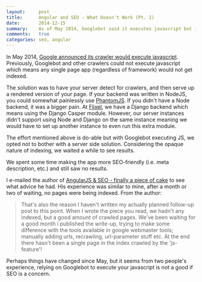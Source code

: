 ```yaml
---
layout:     post
title:      Angular and SEO - What Doesn't Work (Pt. I)
date:       2014-12-15
summary:    As of May 2014, Googlebot said it executes javascript but is it actually indexing single page apps?
comments:   true
categories: seo, angular
---
```


In May 2014, [Google announced its crawler would execute javascript](http://googlewebmastercentral.blogspot.ca/2014/05/understanding-web-pages-better.html). Previously, Googlebot and other crawlers could not execute javascript which means any single page app (regardless of framework) would not get indexed.

The solution was to have your server detect for crawlers, and then serve up a rendered version of your page. If your backend was written in NodeJS, you could somewhat painlessly use [PhantomJS](http://phantomjs.org/). If you didn't have a Node backend, it was a bigger pain. At [Flixel](https://flixel.com), we have a Django backend which means using the Django Casper module. However, our server instances didn't support using Node and Django on the same instance meaning we would have to set up another instance to even run this extra module.

The effort mentioned above is do-able but with Googlebot executing JS, we opted not to bother with a server side solution. Considering the opaque nature of indexing, we waited a while to see results.

We spent some time making the app more SEO-friendly (i.e. meta description, etc.) and still saw no results.

I e-mailed the author of [AngularJS & SEO - finally a piece of cake](https://weluse.de/blog/angularjs-seo-finally-a-piece-of-cake.html) to see what advice he had. His experience was similar to mine, after a month or two of waiting, no pages were being indexed. From the author:

> That's also the reason I haven't written my actually planned follow-up post to this point. When I wrote the piece you read, we hadn't any indexed, but a good amount of crawled pages. We've been waiting for a good month i published the write-up, trying to make some difference with the tools available in google webmaster tools; manually adding urls, recrawling, url-parameter stuff etc. At the end there hasn't been a single page in the index crawled by the 'js-feature'!

Perhaps things have changed since May, but it seems from two people's experience, relying on Googlebot to execute your javascript is not a good if SEO is a concern.
